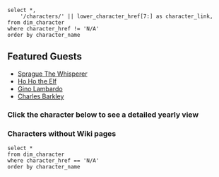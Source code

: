 ```characters
select *,
    '/characters/' || lower_character_href[7:] as character_link,
from dim_character
where character_href != 'N/A'
order by character_name
```

## Featured Guests

* [Sprague The Whisperer](sprague_the_whisperer)
* [Ho Ho the Elf](ho_ho_the_elf)
* [Gino Lambardo](gino_lambardo)
* [Charles Barkley](charles_barkley)

### Click the character below to see a detailed yearly view

<DataTable data="{characters}" link=character_link search="true">
    <Column id="character_name" />
</DataTable>

### Characters without Wiki pages

```unregistered_characters
select *
from dim_character
where character_href == 'N/A'
order by character_name
```

<DataTable data="{unregistered_characters}" search="true">
    <Column id="character_name" />
</DataTable>